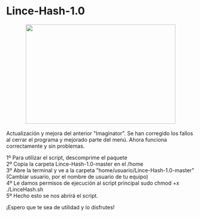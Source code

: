 # Lince-Hash-1.0
<div class="separator" style="clear: both; text-align: center;">
<a href="https://4.bp.blogspot.com/-e6j0Bzi4SzM/WHuLjmoURDI/AAAAAAAABzk/pzviHtRlwEATqMQSQb6NNMZ4UsSmLuYjQCLcB/s1600/twitter.jpg" imageanchor="1" style="margin-left: 1em; margin-right: 1em;"><img border="0" height="266" src="https://4.bp.blogspot.com/-e6j0Bzi4SzM/WHuLjmoURDI/AAAAAAAABzk/pzviHtRlwEATqMQSQb6NNMZ4UsSmLuYjQCLcB/s400/twitter.jpg" width="400" /></a></div>
<br />Actualización y mejora del anterior "Imaginator". Se han corregido los fallos al cerrar el programa y mejorado parte del menú. Ahora funciona correctamente y sin problemas. </br>

1º Para utilizar el script, descomprime el paquete </br>
2º Copia la carpeta Lince-Hash-1.0-master en el /home </br>
3º Abre la terminal y ve a la carpeta "home/usuario/Lince-Hash-1.0-master" (Cambiar usuario, por el nombre de usuario de tu equipo) </br>
4º Le damos permisos de ejecución al script principal sudo chmod +x ./LinceHash.sh </br>
5º Hecho esto se nos abrirá el script. </br>

¡Espero que te sea de utilidad y lo disfrutes! </br>
